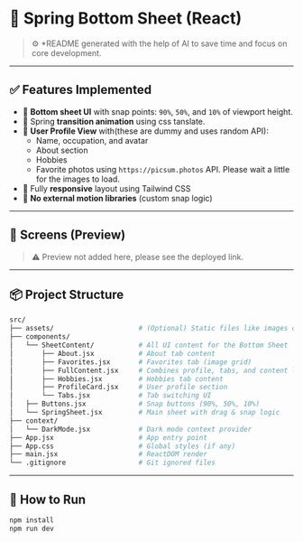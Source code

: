 # 🧾 Spring Bottom Sheet (React)

> ⚙️ \*README generated with the help of AI to save time and focus on core development.

---

## ✅ Features Implemented

- 📱 **Bottom sheet UI** with snap points: `90%`, `50%`, and `10%` of viewport height.
- 🧩 Spring **transition animation** using css tanslate.
- 👤 **User Profile View** with(these are dummy and uses random API):
  - Name, occupation, and avatar
  - About section
  - Hobbies
  - Favorite photos using `https://picsum.photos` API. Please wait a little for the images to load.
- 📐 Fully **responsive** layout using Tailwind CSS
- 🧠 **No external motion libraries** (custom snap logic)

---

## 📸 Screens (Preview)

> ⚠️ Preview not added here, please see the deployed link.

---

## 📦 Project Structure

```bash
src/
├── assets/                     # (Optional) Static files like images or icons
├── components/
│   └── SheetContent/           # All UI content for the Bottom Sheet
│       ├── About.jsx           # About tab content
│       ├── Favorites.jsx       # Favorites tab (image grid)
│       ├── FullContent.jsx     # Combines profile, tabs, and content logic
│       ├── Hobbies.jsx         # Hobbies tab content
│       ├── ProfileCard.jsx     # User profile section
│       └── Tabs.jsx            # Tab switching UI
│   ├── Buttons.jsx             # Snap buttons (90%, 50%, 10%)
│   └── SpringSheet.jsx         # Main sheet with drag & snap logic
├── context/
│   └── DarkMode.jsx            # Dark mode context provider
├── App.jsx                     # App entry point
├── App.css                     # Global styles (if any)
├── main.jsx                    # ReactDOM render
└── .gitignore                  # Git ignored files

```

---

## 🚀 How to Run

```bash
npm install
npm run dev
```

